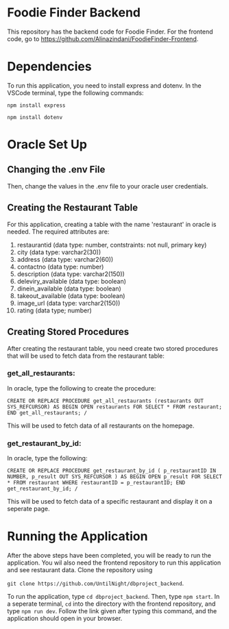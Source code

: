 
# Foodie Finder Backend
This repository has the backend code for Foodie Finder. For the frontend code, go to https://github.com/Alinazindani/FoodieFinder-Frontend. 

# Dependencies

To run this application, you need to install express and dotenv. In the VSCode terminal, type the following commands:

 `npm install express`
 
 `npm install dotenv`

 # Oracle Set Up
 ## Changing the .env File

Then, change the values in the .env file to your oracle user credentials.

## Creating the Restaurant Table

For this application, creating a table with the name 'restaurant' in oracle is needed. The  required attributes are: 
1. restaurantid (data type: number, contstraints: not null, primary key)
2. city (data type: varchar2(30))
3. address (data type: varchar2(60))
4. contactno (data type: number)
5. description (data type: varchar2(150))
6. deleviry_available (data type: boolean)
7. dinein_available (data type: boolean)
8. takeout_available (data type: boolean)
9. image_url (data type: varchar2(150))
10. rating (data type; number)

## Creating Stored Procedures
After creating the restaurant table, you need create two stored procedures that will be used to fetch data from the restaurant table:

### get_all_restaurants:
In oracle, type the following to create the procedure:

   `CREATE OR REPLACE PROCEDURE get_all_restaurants (restaurants OUT SYS_REFCURSOR) AS
BEGIN
    OPEN restaurants FOR
        SELECT * FROM restaurant;
END get_all_restaurants;
/`

This will be used to fetch data of all restaurants on the homepage.

### get_restaurant_by_id:
In oracle, type the following:

   `CREATE OR REPLACE PROCEDURE get_restaurant_by_id (
    p_restaurantID IN NUMBER,
    p_result OUT SYS_REFCURSOR
)
AS
BEGIN
    OPEN p_result FOR
    SELECT * FROM restaurant WHERE restaurantID = p_restaurantID;
END get_restaurant_by_id;
/`

This will be used to fetch data of a specific restaurant and display it on a seperate page.

# Running the Application

After the above steps have been completed, you will be ready to run the application.
You wil also need the frontend repository to run this application and see restaurant data. 
Clone the repository using

`git clone https://github.com/UntilNight/dbproject_backend`.

To run the application, type `cd dbproject_backend`. Then, 
type `npm start`. In a seperate terminal, `cd` into the directory with the frontend repository, and type `npm run dev`. Follow the link given 
after typing this command, and the application should open in your browser. 



